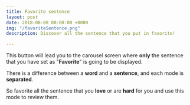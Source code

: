 ```yaml
---
title: Favorite sentence
layout: post
date: 2018-08-08 00:00:00 +0000
img: "/favoriteSentence.png"
description: Discover all the sentence that you put in favorite!

---
```

This button will lead you to the carousel screen where **only** the sentence that you have set as "**Favorite**" is going to be displayed. 

There is a difference between a **word** and a **sentence**, and each mode is **separated**. 

So favorite all the sentence that you **love** or are **hard** for you and use this mode to review them. 